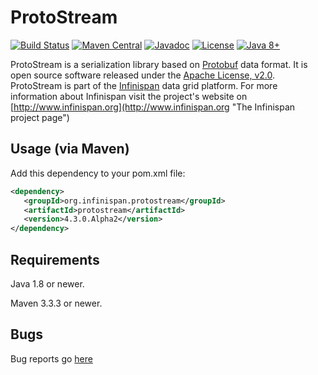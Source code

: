 # ProtoStream
[![Build Status](https://travis-ci.org/infinispan/protostream.svg?branch=4.3.x)](https://travis-ci.org/infinispan/protostream)
[![Maven Central](https://img.shields.io/badge/maven/central-4.3.0.Alpha2-green.svg)](http://search.maven.org/#artifactdetails|org.infinispan.protostream|protostream|4.3.0.Alpha2|)
[![Javadoc](https://img.shields.io/badge/Javadoc-online-green.svg)](http://www.javadoc.io/doc/org.infinispan.protostream/protostream)
[![License](https://img.shields.io/github/license/infinispan/infinispan.svg)](http://www.apache.org/licenses/LICENSE-2.0)
[![Java 8+](https://img.shields.io/badge/java-8+-blue.svg)](http://java.oracle.com)

ProtoStream is a serialization library based on [Protobuf](https://github.com/google/protobuf) data format. It is open source software released under the
[Apache License, v2.0](http://www.apache.org/licenses/LICENSE-2.0 "The Apache License, v2.0").
ProtoStream is part of the [Infinispan](https://github.com/infinispan/infinispan) data grid platform. For more information about Infinispan visit the project's
website on [http://www.infinispan.org](http://www.infinispan.org "The Infinispan project page")


Usage (via Maven)
-----------------

Add this dependency to your pom.xml file:
   
```xml
<dependency>
   <groupId>org.infinispan.protostream</groupId>
   <artifactId>protostream</artifactId>
   <version>4.3.0.Alpha2</version>
</dependency>
```

Requirements
------------

Java 1.8 or newer.

Maven 3.3.3 or newer.

Bugs
----
Bug reports go [here](https://issues.jboss.org/projects/IPROTO)

